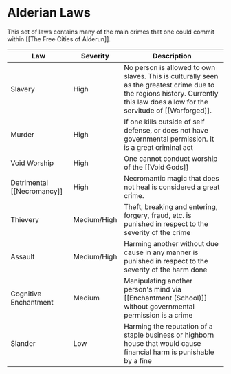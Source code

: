 # Alderian Laws
This set of laws contains many of the main crimes that one could commit within [[The Free Cities of Alderun]].

| Law | Severity | Description |
|-|-|-|
| Slavery | High | No person is allowed to own slaves. This is culturally seen as the greatest crime due to the regions history. Currently this law does allow for the servitude of [[Warforged]]. |
| Murder | High | If one kills outside of self defense, or does not have governmental permission. It is a great criminal act |
| Void Worship | High | One cannot conduct worship of the [[Void Gods]] |
| Detrimental [[Necromancy]] | High | Necromantic magic that does not heal is considered a great crime. |
| Thievery | Medium/High | Theft, breaking and entering, forgery, fraud, etc. is punished in respect to the severity of the crime |
| Assault | Medium/High | Harming another without due cause in any manner is punished in respect to the severity of the harm done |
| Cognitive Enchantment | Medium | Manipulating another person's mind via [[Enchantment (School)]] without governmental permission is a crime |
| Slander | Low | Harming the reputation of a staple business or highborn house that would cause financial harm is punishable by a fine |



